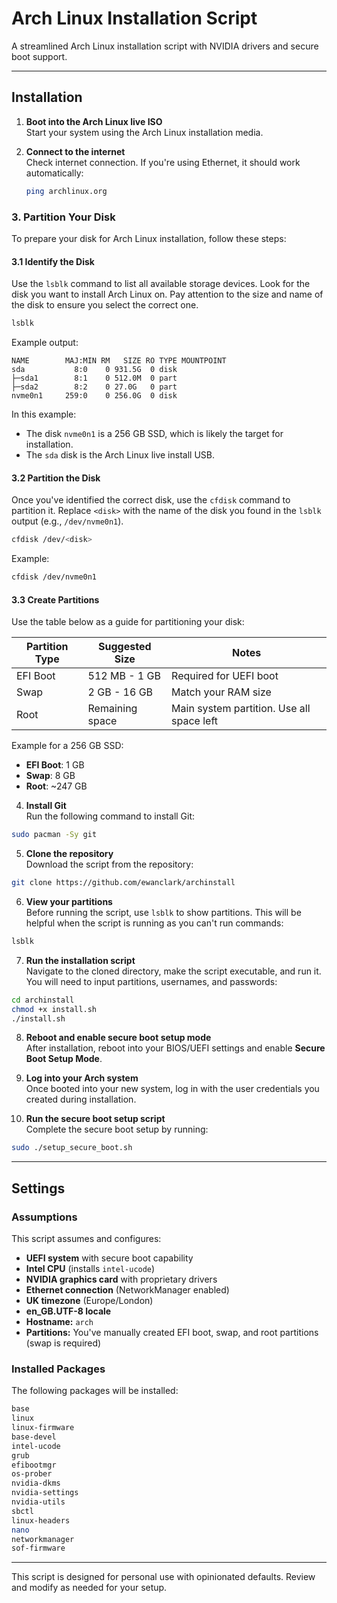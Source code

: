 # Arch Linux Installation Script

A streamlined Arch Linux installation script with NVIDIA drivers and secure boot support.

---

## Installation

1. **Boot into the Arch Linux live ISO**  
   Start your system using the Arch Linux installation media.

2. **Connect to the internet**  
   Check internet connection. If you're using Ethernet, it should work automatically:
   ```bash
   ping archlinux.org
   ```

### 3. **Partition Your Disk**

To prepare your disk for Arch Linux installation, follow these steps:

#### 3.1 Identify the Disk  
   Use the `lsblk` command to list all available storage devices. Look for the disk you want to install Arch Linux on. Pay attention to the size and name of the disk to ensure you select the correct one.

   ```bash
   lsblk
   ```

   Example output:
   ```
   NAME        MAJ:MIN RM   SIZE RO TYPE MOUNTPOINT
   sda           8:0    0 931.5G  0 disk
   ├─sda1        8:1    0 512.0M  0 part
   ├─sda2        8:2    0 27.0G   0 part
   nvme0n1     259:0    0 256.0G  0 disk
   ```

   In this example:
   - The disk `nvme0n1` is a 256 GB SSD, which is likely the target for installation.
   - The `sda` disk is the Arch Linux live install USB.

#### 3.2 Partition the Disk  
   Once you've identified the correct disk, use the `cfdisk` command to partition it. Replace `<disk>` with the name of the disk you found in the `lsblk` output (e.g., `/dev/nvme0n1`).

   ```bash
   cfdisk /dev/<disk>
   ```

   Example:
   ```bash
   cfdisk /dev/nvme0n1
   ```

#### 3.3 Create Partitions  
   Use the table below as a guide for partitioning your disk:

   | Partition Type | Suggested Size         | Notes                                      |
   |----------------|------------------------|--------------------------------------------|
   | EFI Boot       | 512 MB - 1 GB          | Required for UEFI boot                    |
   | Swap           | 2 GB - 16 GB           | Match your RAM size                       |
   | Root           | Remaining space        | Main system partition. Use all space left |

   Example for a 256 GB SSD:
   - **EFI Boot**: 1 GB
   - **Swap**: 8 GB
   - **Root**: ~247 GB

4. **Install Git**  
Run the following command to install Git:  
```bash
sudo pacman -Sy git
```

5. **Clone the repository**  
Download the script from the repository:  
```bash
git clone https://github.com/ewanclark/archinstall
```

6. **View your partitions**  
Before running the script, use `lsblk` to show partitions. This will be helpful when the script is running as you can't run commands:
```bash
lsblk
```

7. **Run the installation script**  
Navigate to the cloned directory, make the script executable, and run it. You will need to input partitions, usernames, and passwords:  
```bash
cd archinstall
chmod +x install.sh
./install.sh
```

8. **Reboot and enable secure boot setup mode**  
After installation, reboot into your BIOS/UEFI settings and enable **Secure Boot Setup Mode**.

9. **Log into your Arch system**  
Once booted into your new system, log in with the user credentials you created during installation.

10. **Run the secure boot setup script**  
Complete the secure boot setup by running:  
```bash
sudo ./setup_secure_boot.sh
```

---

## Settings

### Assumptions
This script assumes and configures:
- **UEFI system** with secure boot capability
- **Intel CPU** (installs `intel-ucode`)
- **NVIDIA graphics card** with proprietary drivers
- **Ethernet connection** (NetworkManager enabled)
- **UK timezone** (Europe/London)
- **en_GB.UTF-8 locale**
- **Hostname:** `arch`
- **Partitions:** You've manually created EFI boot, swap, and root partitions (swap is required)

### Installed Packages
The following packages will be installed:

```bash
base
linux
linux-firmware
base-devel
intel-ucode
grub
efibootmgr
os-prober
nvidia-dkms
nvidia-settings
nvidia-utils
sbctl
linux-headers
nano
networkmanager
sof-firmware
``` 

---

This script is designed for personal use with opinionated defaults. Review and modify as needed for your setup.
